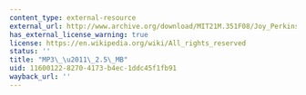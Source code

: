 ```yaml
---
content_type: external-resource
external_url: http://www.archive.org/download/MIT21M.351F08/Joy_Perkinson-Butterfly.mp3
has_external_license_warning: true
license: https://en.wikipedia.org/wiki/All_rights_reserved
status: ''
title: "MP3\_\u2011\_2.5\_MB"
uid: 11600122-8270-4173-b4ec-1ddc45f1fb91
wayback_url: ''
---
```

